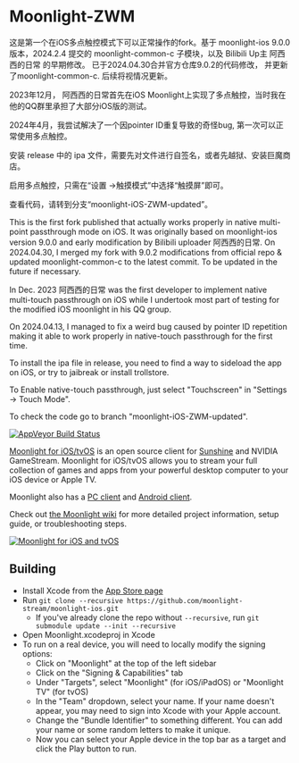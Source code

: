 # Moonlight-ZWM

这是第一个在iOS多点触控模式下可以正常操作的fork。基于 moonlight-ios 9.0.0 版本，2024.2.4 提交的 moonlight-common-c 子模块，以及 Bilibili Up主 阿西西的日常 的早期修改。 已于2024.04.30合并官方仓库9.0.2的代码修改， 并更新了moonlight-common-c. 后续将视情况更新。

2023年12月， 阿西西的日常首先在iOS Moonlight上实现了多点触控，当时我在他的QQ群里承担了大部分iOS版的测试。

2024年4月，我尝试解决了一个因pointer ID重复导致的奇怪bug, 第一次可以正常使用多点触控。

安装 release 中的 ipa 文件，需要先对文件进行自签名，或者先越狱、安装巨魔商店。

启用多点触控，只需在“设置 ->触摸模式”中选择“触摸屏”即可。

查看代码，请转到分支“moonlight-iOS-ZWM-updated”。


This is the first fork published that actually works properly in native multi-point passthrough mode on iOS. It was originally based on moonlight-ios version 9.0.0 and early modification by Bilibili uploader 阿西西的日常. On 2024.04.30, I merged my fork with 9.0.2 modifications from official repo & updated moonlight-common-c to the latest commit. To be updated in the future if necessary.

In Dec. 2023 阿西西的日常 was the first developer to implement native multi-touch passthrough on iOS while I undertook most part of testing for the modified iOS moonlight in his QQ group. 

On 2024.04.13, I managed to fix a weird bug caused by pointer ID repetition making it able to work properly in native-touch passthrough for the first time.

To install the ipa file in release, you need to find a way to sideload the app on iOS, or try to jaibreak or install trollstore.

To Enable native-touch passthrough, just select "Touchscreen" in "Settings -> Touch Mode".

To check the code go to branch "moonlight-iOS-ZWM-updated".


[![AppVeyor Build Status](https://ci.appveyor.com/api/projects/status/kwv8vpwr457lqn25/branch/master?svg=true)](https://ci.appveyor.com/project/cgutman/moonlight-ios/branch/master)

[Moonlight for iOS/tvOS](https://moonlight-stream.org) is an open source client for [Sunshine](https://github.com/LizardByte/Sunshine) and NVIDIA GameStream. Moonlight for iOS/tvOS allows you to stream your full collection of games and apps from your powerful desktop computer to your iOS device or Apple TV.

Moonlight also has a [PC client](https://github.com/moonlight-stream/moonlight-qt) and [Android client](https://github.com/moonlight-stream/moonlight-android).

Check out [the Moonlight wiki](https://github.com/moonlight-stream/moonlight-docs/wiki) for more detailed project information, setup guide, or troubleshooting steps.

[![Moonlight for iOS and tvOS](https://moonlight-stream.org/images/App_Store_Badge_135x40.svg)](https://apps.apple.com/us/app/moonlight-game-streaming/id1000551566)

## Building
* Install Xcode from the [App Store page](https://apps.apple.com/us/app/xcode/id497799835)
* Run `git clone --recursive https://github.com/moonlight-stream/moonlight-ios.git`
  *  If you've already clone the repo without `--recursive`, run `git submodule update --init --recursive`
* Open Moonlight.xcodeproj in Xcode
* To run on a real device, you will need to locally modify the signing options:
    * Click on "Moonlight" at the top of the left sidebar
    * Click on the "Signing & Capabilities" tab
    * Under "Targets", select "Moonlight" (for iOS/iPadOS) or "Moonlight TV" (for tvOS)
    * In the "Team" dropdown, select your name. If your name doesn't appear, you may need to sign into Xcode with your Apple account.
    * Change the "Bundle Identifier" to something different. You can add your name or some random letters to make it unique.
    * Now you can select your Apple device in the top bar as a target and click the Play button to run.
